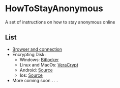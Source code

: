 # HowToStayAnonymous

A set of instructions on how to stay anonymous online

## List
- [Browser and connection](BrowserAndConection.md)
- Encrypting Disk:
    * Windows: [Bitlocker](https://en.wikipedia.org/wiki/BitLocker)
    * Linux and MacOs: [VeraCrypt](https://www.veracrypt.fr/en/Home.html) 
    * Android: [Source](https://source.android.com/security/encryption/full-disk)
    * Ios: [Source](https://support.apple.com/pl-pl/guide/security/sece3bee0835/web) 
- More coming soon . . .
